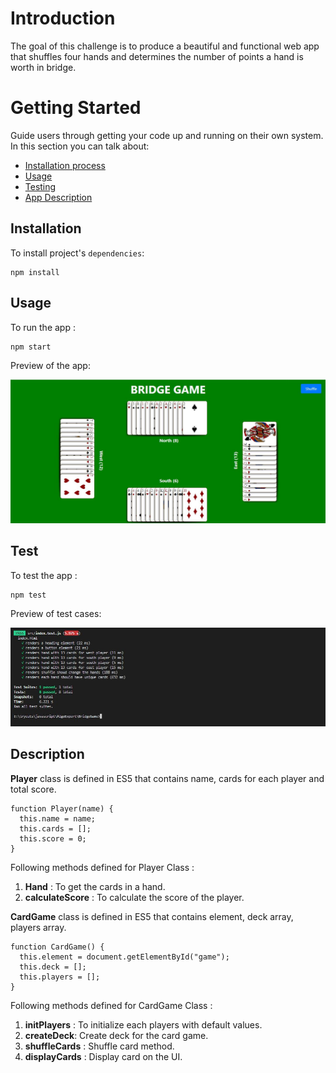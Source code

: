 # Introduction

The goal of this challenge is to produce a beautiful and functional web app that shuffles four hands and determines the number of points a hand is worth in bridge.

# Getting Started

Guide users through getting your code up and running on their own system. In this section you can talk about:

- [Installation process](#installation)
- [Usage](#usage)
- [Testing](#test)
- [App Description](#description)

## Installation

To install project's `dependencies`:

```
npm install
```

## Usage

To run the app :

```
npm start
```

Preview of the app:

![alt text](https://github.com/ajay3009/javascript/blob/main/src/images/Game_Snapshot.JPG)

## Test

To test the app :

```
npm test
```

Preview of test cases:

![alt text](https://github.com/ajay3009/javascript/blob/main/src/images/testing_snapshot.JPG)

## Description

**Player** class is defined in ES5 that contains name, cards for each player and total score.

```
function Player(name) {
  this.name = name;
  this.cards = [];
  this.score = 0;
}

```

Following methods defined for Player Class :

1. **Hand** : To get the cards in a hand.
2. **calculateScore** : To calculate the score of the player.


**CardGame** class is defined in ES5 that contains element, deck array, players array.

```
function CardGame() {
  this.element = document.getElementById("game");
  this.deck = [];
  this.players = [];
}
```

Following methods defined for CardGame Class :

1. **initPlayers** : To initialize each players with default values.
2. **createDeck**: Create deck for the card game.
3. **shuffleCards** : Shuffle card method.
4. **displayCards** : Display card on the UI.

